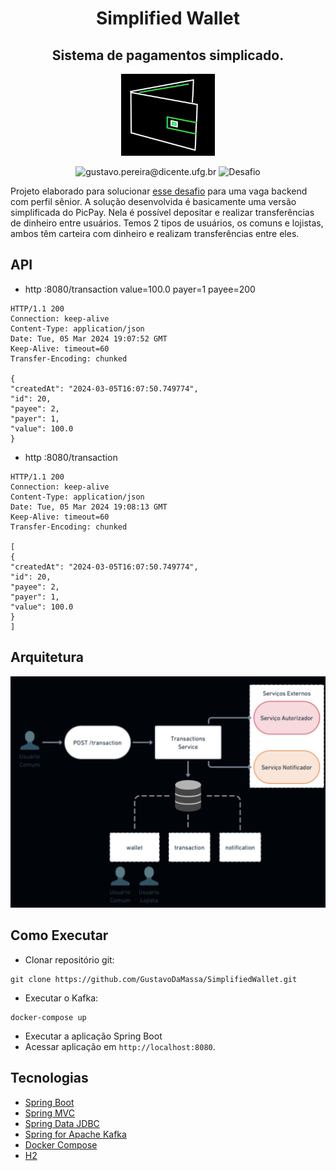<h1 align="center">
  Simplified Wallet
</h1>
<h2 align="center">
  Sistema de pagamentos simplicado.
</h2>

<p align="center">
  <img src="img.png" alt="Descrição da Imagem">
</p>

<p align="center">
 <img src="https://img.shields.io/static/v1?label=Youtube&message=gustavo.pereira@dicente.ufg.br&color=0DFF55&labelColor=000000" alt="gustavo.pereira@dicente.ufg.br" />
 <img src="https://img.shields.io/static/v1?label=Tipo&message=Desafio&color=0DFF55&labelColor=000000" alt="Desafio" />
</p>

Projeto elaborado para solucionar [esse desafio](https://github.com/PicPay/picpay-desafio-backend?tab=readme-ov-file) para uma vaga backend com perfil sênior. A solução desenvolvida é basicamente uma versão simplificada do PicPay. Nela é possível depositar e realizar transferências de dinheiro entre usuários. Temos 2 tipos de usuários, os comuns e lojistas, ambos têm carteira com dinheiro e realizam transferências entre eles.
## API

- http :8080/transaction value=100.0 payer=1 payee=200
```
HTTP/1.1 200
Connection: keep-alive
Content-Type: application/json
Date: Tue, 05 Mar 2024 19:07:52 GMT
Keep-Alive: timeout=60
Transfer-Encoding: chunked

{
"createdAt": "2024-03-05T16:07:50.749774",
"id": 20,
"payee": 2,
"payer": 1,
"value": 100.0
}
```

- http :8080/transaction
```
HTTP/1.1 200
Connection: keep-alive
Content-Type: application/json
Date: Tue, 05 Mar 2024 19:08:13 GMT
Keep-Alive: timeout=60
Transfer-Encoding: chunked

[
{
"createdAt": "2024-03-05T16:07:50.749774",
"id": 20,
"payee": 2,
"payer": 1,
"value": 100.0
}
]
```
## Arquitetura

![img_1.png](img_1.png)


## Como Executar

- Clonar repositório git:
```
git clone https://github.com/GustavoDaMassa/SimplifiedWallet.git
```
- Executar o Kafka:
```
docker-compose up
```
- Executar a aplicação Spring Boot
- Acessar aplicação em `http://localhost:8080`.


## Tecnologias

- [Spring Boot](https://spring.io/projects/spring-boot)
- [Spring MVC](https://docs.spring.io/spring-framework/reference/web/webmvc.html)
- [Spring Data JDBC](https://spring.io/projects/spring-data-jdbc)
- [Spring for Apache Kafka](https://spring.io/projects/spring-kafka)
- [Docker Compose](https://docs.docker.com/compose/)
- [H2](https://www.h2database.com/html/main.html)
